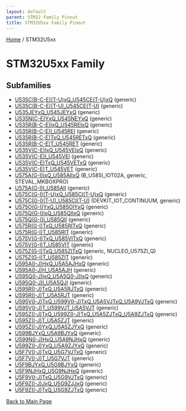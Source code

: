 ```yaml
---
layout: default
parent: STM32 Family Pinout
title: STM32U5xx Family Pinout
---
```


[Home](../index.md) / STM32U5xx

# STM32U5xx Family

## Subfamilies

- [U535C(B-C-E)(T-U)xQ_U545CE(T-U)xQ](U535C(B-C-E)(T-U)xQ_U545CE(T-U)xQ/pinout.md) (generic)
- [U535C(B-C-E)(T-U)_U545CE(T-U)](U535C(B-C-E)(T-U)_U545CE(T-U)/pinout.md) (generic)
- [U535JEYxQ_U545JEYxQ](U535JEYxQ_U545JEYxQ/pinout.md) (generic)
- [U535N(C-E)YxQ_U545NEYxQ](U535N(C-E)YxQ_U545NEYxQ/pinout.md) (generic)
- [U535R(B-C-E)IxQ_U545REIxQ](U535R(B-C-E)IxQ_U545REIxQ/pinout.md) (generic)
- [U535R(B-C-E)I_U545REI](U535R(B-C-E)I_U545REI/pinout.md) (generic)
- [U535R(B-C-E)TxQ_U545RETxQ](U535R(B-C-E)TxQ_U545RETxQ/pinout.md) (generic)
- [U535R(B-C-E)T_U545RET](U535R(B-C-E)T_U545RET/pinout.md) (generic)
- [U535V(C-E)IxQ_U545VEIxQ](U535V(C-E)IxQ_U545VEIxQ/pinout.md) (generic)
- [U535V(C-E)I_U545VEI](U535V(C-E)I_U545VEI/pinout.md) (generic)
- [U535V(C-E)TxQ_U545VETxQ](U535V(C-E)TxQ_U545VETxQ/pinout.md) (generic)
- [U535V(C-E)T_U545VET](U535V(C-E)T_U545VET/pinout.md) (generic)
- [U575A(G-I)IxQ_U585AIIxQ](U575A(G-I)IxQ_U585AIIxQ/pinout.md) (B_U585I_IOT02A, generic, STEVAL_MKBOXPRO)
- [U575A(G-I)I_U585AII](U575A(G-I)I_U585AII/pinout.md) (generic)
- [U575C(G-I)(T-U)xQ_U585CI(T-U)xQ](U575C(G-I)(T-U)xQ_U585CI(T-U)xQ/pinout.md) (generic)
- [U575C(G-I)(T-U)_U585CI(T-U)](U575C(G-I)(T-U)_U585CI(T-U)/pinout.md) (DEVKIT_IOT_CONTINUUM, generic)
- [U575O(G-I)YxQ_U585OIYxQ](U575O(G-I)YxQ_U585OIYxQ/pinout.md) (generic)
- [U575Q(G-I)IxQ_U585QIIxQ](U575Q(G-I)IxQ_U585QIIxQ/pinout.md) (generic)
- [U575Q(G-I)I_U585QII](U575Q(G-I)I_U585QII/pinout.md) (generic)
- [U575R(G-I)TxQ_U585RITxQ](U575R(G-I)TxQ_U585RITxQ/pinout.md) (generic)
- [U575R(G-I)T_U585RIT](U575R(G-I)T_U585RIT/pinout.md) (generic)
- [U575V(G-I)TxQ_U585VITxQ](U575V(G-I)TxQ_U585VITxQ/pinout.md) (generic)
- [U575V(G-I)T_U585VIT](U575V(G-I)T_U585VIT/pinout.md) (generic)
- [U575Z(G-I)TxQ_U585ZITxQ](U575Z(G-I)TxQ_U585ZITxQ/pinout.md) (generic, NUCLEO_U575ZI_Q)
- [U575Z(G-I)T_U585ZIT](U575Z(G-I)T_U585ZIT/pinout.md) (generic)
- [U595A(I-J)HxQ_U5A5AJHxQ](U595A(I-J)HxQ_U5A5AJHxQ/pinout.md) (generic)
- [U595A(I-J)H_U5A5AJH](U595A(I-J)H_U5A5AJH/pinout.md) (generic)
- [U595Q(I-J)IxQ_U5A5Q(I-J)IxQ](U595Q(I-J)IxQ_U5A5Q(I-J)IxQ/pinout.md) (generic)
- [U595Q(I-J)I_U5A5QJI](U595Q(I-J)I_U5A5QJI/pinout.md) (generic)
- [U595R(I-J)TxQ_U5A5RJTxQ](U595R(I-J)TxQ_U5A5RJTxQ/pinout.md) (generic)
- [U595R(I-J)T_U5A5RJT](U595R(I-J)T_U5A5RJT/pinout.md) (generic)
- [U595V(I-J)TxQ_U599V(I-J)TxQ_U5A5VJTxQ_U5A9VJTxQ](U595V(I-J)TxQ_U599V(I-J)TxQ_U5A5VJTxQ_U5A9VJTxQ/pinout.md) (generic)
- [U595V(I-J)T_U599VJT_U5A5VJT](U595V(I-J)T_U599VJT_U5A5VJT/pinout.md) (generic)
- [U595Z(I-J)TxQ_U599Z(I-J)TxQ_U5A5ZJTxQ_U5A9ZJTxQ](U595Z(I-J)TxQ_U599Z(I-J)TxQ_U5A5ZJTxQ_U5A9ZJTxQ/pinout.md) (generic)
- [U595Z(I-J)T_U5A5ZJT](U595Z(I-J)T_U5A5ZJT/pinout.md) (generic)
- [U595Z(I-J)YxQ_U5A5ZJYxQ](U595Z(I-J)YxQ_U5A5ZJYxQ/pinout.md) (generic)
- [U599BJYxQ_U5A9BJYxQ](U599BJYxQ_U5A9BJYxQ/pinout.md) (generic)
- [U599N(I-J)HxQ_U5A9NJHxQ](U599N(I-J)HxQ_U5A9NJHxQ/pinout.md) (generic)
- [U599Z(I-J)YxQ_U5A9ZJYxQ](U599Z(I-J)YxQ_U5A9ZJYxQ/pinout.md) (generic)
- [U5F7V(I-J)TxQ_U5G7VJTxQ](U5F7V(I-J)TxQ_U5G7VJTxQ/pinout.md) (generic)
- [U5F7V(I-J)T_U5G7VJT](U5F7V(I-J)T_U5G7VJT/pinout.md) (generic)
- [U5F9BJYxQ_U5G9BJYxQ](U5F9BJYxQ_U5G9BJYxQ/pinout.md) (generic)
- [U5F9NJHxQ_U5G9NJHxQ](U5F9NJHxQ_U5G9NJHxQ/pinout.md) (generic)
- [U5F9V(I-J)TxQ_U5G9VJTxQ](U5F9V(I-J)TxQ_U5G9VJTxQ/pinout.md) (generic)
- [U5F9Z(I-J)JxQ_U5G9ZJJxQ](U5F9Z(I-J)JxQ_U5G9ZJJxQ/pinout.md) (generic)
- [U5F9Z(I-J)TxQ_U5G9ZJTxQ](U5F9Z(I-J)TxQ_U5G9ZJTxQ/pinout.md) (generic)


[Back to Main Page](../index.md)
